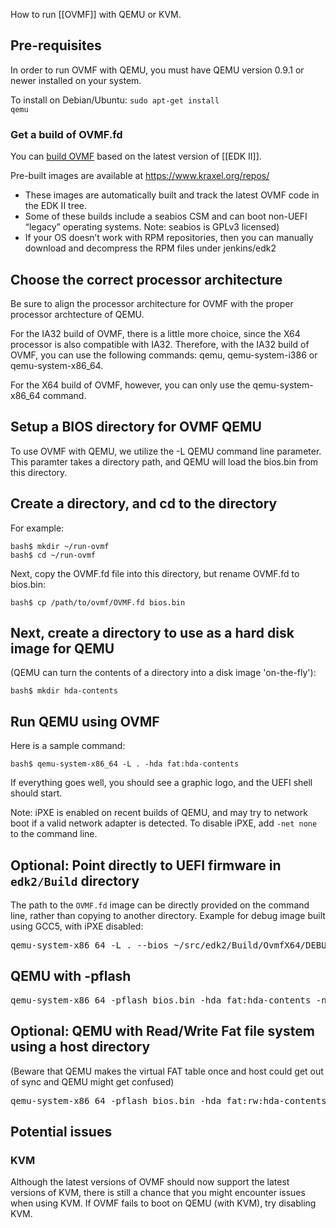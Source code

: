 How to run [[OVMF]] with QEMU or KVM.

Pre-requisites
--------------

In order to run OVMF with QEMU, you must have QEMU version 0.9.1 or newer installed on your system.

To install on Debian/Ubuntu: <code>sudo apt-get install qemu</code>

### Get a build of OVMF.fd

You can [build OVMF](How_to_build_OVMF "wikilink") based on the latest version of [[EDK II]].

Pre-built images are available at https://www.kraxel.org/repos/
  * These images are automatically built and track the latest OVMF code in the EDK II tree.
  * Some of these builds include a seabios CSM and can boot non-UEFI “legacy” operating systems. Note: seabios is GPLv3 licensed)
  * If your OS doesn’t work with RPM repositories, then you can manually download and decompress the RPM files under jenkins/edk2

Choose the correct processor architecture
-----------------------------------------

Be sure to align the processor architecture for OVMF with the proper processor archtecture of QEMU.

For the IA32 build of OVMF, there is a little more choice, since the X64 processor is also compatible with IA32. Therefore, with the IA32 build of OVMF, you can use the following commands: qemu, qemu-system-i386 or qemu-system-x86\_64.

For the X64 build of OVMF, however, you can only use the qemu-system-x86\_64 command.

Setup a BIOS directory for OVMF QEMU
------------------------------------

To use OVMF with QEMU, we utilize the -L QEMU command line parameter. This paramter takes a directory path, and QEMU will load the bios.bin from this directory.

Create a directory, and cd to the directory
-------------------------------------------

For example:

    bash$ mkdir ~/run-ovmf
    bash$ cd ~/run-ovmf

Next, copy the OVMF.fd file into this directory, but rename OVMF.fd to bios.bin:

    bash$ cp /path/to/ovmf/OVMF.fd bios.bin

Next, create a directory to use as a hard disk image for QEMU
-------------------------------------------------------------

(QEMU can turn the contents of a directory into a disk image 'on-the-fly'):

    bash$ mkdir hda-contents

Run QEMU using OVMF
-------------------

Here is a sample command:

    bash$ qemu-system-x86_64 -L . -hda fat:hda-contents

If everything goes well, you should see a graphic logo, and the UEFI shell should start.

Note: iPXE is enabled on recent builds of QEMU, and may try to network boot if a valid network adapter is detected. To disable iPXE, add <code>-net none</code> to the command line.

Optional: Point directly to UEFI firmware in <code>edk2/Build</code> directory
------------------------------------------------------------------------------

The path to the <code>OVMF.fd</code> image can be directly provided on the command line, rather than copying to another directory. Example for debug image built using GCC5, with iPXE disabled:

<pre>
qemu-system-x86_64 -L . --bios ~/src/edk2/Build/OvmfX64/DEBUG_GCC5/FV/OVMF.fd -net none
</pre>

QEMU with -pflash
----------------
<pre>
qemu-system-x86_64 -pflash bios.bin -hda fat:hda-contents -net none
</pre>

Optional: QEMU with Read/Write Fat file system using a host directory
---------------- 
(Beware that QEMU makes the virtual FAT table once and host could get out of sync and QEMU might get confused)

<pre>
qemu-system-x86_64 -pflash bios.bin -hda fat:rw:hda-contents -net none
</pre>

Potential issues
----------------

### KVM

Although the latest versions of OVMF should now support the latest versions of KVM, there is still a chance that you might encounter issues when using KVM. If OVMF fails to boot on QEMU (with KVM), try disabling KVM.
